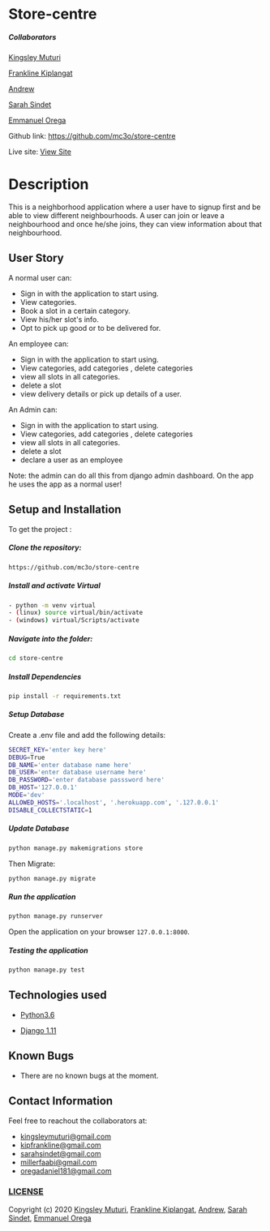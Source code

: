 # Store-centre

##### Collaborators
[Kingsley Muturi](https://github.com/Kingsleymuturi)

[Frankline Kiplangat](https://github.com/Frankline-Kiplangat)

[Andrew](https://github.com/Andrew59-boop)

[Sarah Sindet](https://github.com/sarahsindet)

[Emmanuel Orega](https://github.com/Emmanuel-9)

Github link: https://github.com/mc3o/store-centre 

Live site: [View Site](https://store-centre.herokuapp.com/)
# Description  
This is a neighborhood application where a user have to signup first and be able to view different neighbourhoods. A user can join or leave a neighbourhood and once he/she joins, they can view information about that neighbourhood.

## User Story  
A normal user can:
* Sign in with the application to start using.
* View categories.
* Book a slot in a certain category.
* View his/her slot's info.
* Opt to pick up good or to be delivered for.

An employee can:
* Sign in with the application to start using.
* View categories, add categories , delete categories
* view all slots in all categories.
* delete a slot
* view delivery details or pick up details of a user.

An Admin can:
* Sign in with the application to start using.
* View categories, add categories , delete categories
* view all slots in all categories.
* delete a slot
* declare a user as an employee

Note: the admin can do all this from django admin dashboard. On the app he uses the app as a normal user!


## Setup and Installation  
To get the project : 
  
##### Clone the repository:  
 ```bash 
 https://github.com/mc3o/store-centre
```

##### Install and activate Virtual  
 ```bash 
- python -m venv virtual 
- (linux) source virtual/bin/activate  
- (windows) virtual/Scripts/activate
```  


##### Navigate into the folder:
 ```bash 
cd store-centre
```

##### Install Dependencies  
 ```bash 
 pip install -r requirements.txt 
```  
 ##### Setup Database  
  Create a .env file and add the following details:
  ```bash 
SECRET_KEY='enter key here'
DEBUG=True
DB_NAME='enter database name here'
DB_USER='enter database username here'
DB_PASSWORD='enter database passsword here'
DB_HOST='127.0.0.1'
MODE='dev' 
ALLOWED_HOSTS='.localhost', '.herokuapp.com', '.127.0.0.1'
DISABLE_COLLECTSTATIC=1
 ``` 
 ##### Update Database
 ```bash 
python manage.py makemigrations store
 ``` 
 Then Migrate: 
 ```bash 
 python manage.py migrate 
```
##### Run the application  
 ```bash 
 python manage.py runserver 
``` 
Open the application on your browser `127.0.0.1:8000`.  

##### Testing the application  
 ```bash 
 python manage.py test 
```
 
 
## Technologies used  
  
* [Python3.6](https://www.python.org/)  

* [Django 1.11](https://docs.djangoproject.com/en/1.1/) 

 
  
  
## Known Bugs  
* There are no known bugs at the moment.
  
## Contact Information   
Feel free to reachout the collaborators at:
* kingsleymuturi@gmail.com
* kipfrankline@gmail.com
* sarahsindet@gmail.com
* millerfaabi@gmail.com
* oregadaniel181@gmail.com

### [LICENSE](https://github.com/mc3o/store-centre/blob/master/LICENSE)
Copyright (c) 2020 [Kingsley Muturi](https://github.com/Kingsleymuturi), [Frankline Kiplangat](https://github.com/Frankline-Kiplangat), [Andrew](https://github.com/Andrew59-boop), [Sarah Sindet](https://github.com/sarahsindet), [Emmanuel Orega](https://github.com/Emmanuel-9)

